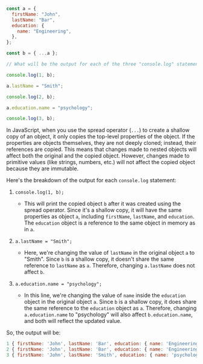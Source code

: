 ```javascript
const a = {
  firstName: "John",
  lastName: "Bar",
  education: {
    name: "Engineering",
  },
};

const b = { ...a };

// What will be the output for each of the three "console.log" statements?

console.log(1, b);

a.lastName = "Smith";

console.log(2, b);

a.education.name = "psychology";

console.log(3, b);
```

In JavaScript, when you use the spread operator (`...`) to create a shallow copy of an object, it only copies the top-level properties of the object. If the properties are objects themselves, they are not deeply cloned; instead, their references are copied. This means that changes made to nested objects will affect both the original and the copied object. However, changes made to primitive values (like strings, numbers, etc.) will not affect the copied object because they are immutable.

Here's the breakdown of the output for each `console.log` statement:

1. `console.log(1, b);`

   - This will print the copied object `b` after it was created using the spread operator. Since it's a shallow copy, it will have the same properties as object `a`, including `firstName`, `lastName`, and `education`. The `education` object is a reference to the same object in memory as in `a`.

2. `a.lastName = "Smith";`

   - Here, we're changing the value of `lastName` in the original object `a` to "Smith". Since `b` is a shallow copy, it doesn't share the same reference to `lastName` as `a`. Therefore, changing `a.lastName` does not affect `b`.

3. `a.education.name = "psychology";`
   - In this line, we're changing the value of `name` inside the `education` object in the original object `a`. Since `b` is a shallow copy, it does share the same reference to the `education` object as `a`. Therefore, changing `a.education.name` to "psychology" will also affect `b.education.name`, and both will reflect the updated value.

So, the output will be:

```javascript
1 { firstName: 'John', lastName: 'Bar', education: { name: 'Engineering' } }
2 { firstName: 'John', lastName: 'Bar', education: { name: 'Engineering' } }
3 { firstName: 'John', lastName: 'Smith', education: { name: 'psychology' } }
```

